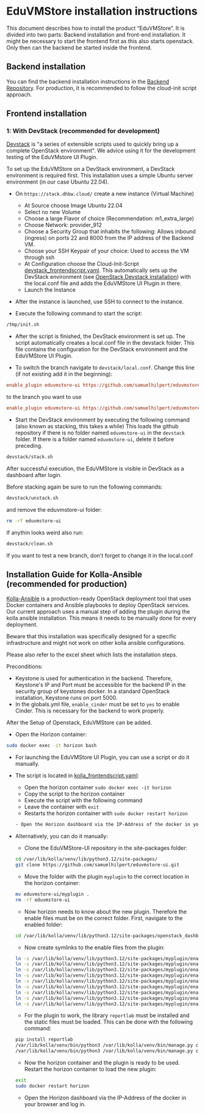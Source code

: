 # EduVMStore installation instructions 

This document describes how to install the product “EduVMStore”. It is divided into two parts: Backend installation and front-end installation.
It might be necessary to start the frontend first as this also starts openstack. Only then can the backend be started inside the frontend.

## Backend installation
You can find the backend installation instructions in the [Backend Repository](https://github.com/samuelhilpert/eduvmstore/blob/dev/backend_setup.md).
For production, it is recommended to follow the cloud-init script approach.

## Frontend installation

### 1: With DevStack (recommended for development)
[Devstack](https://docs.openstack.org/devstack/latest/) is "a series of extensible scripts used to quickly bring up a complete OpenStack environment". We advice using it for the development testing of the EduVMstore UI Plugin.

To set up the EduVMStore on a DevStack environment, a DevStack environment is required first. This installation uses a simple Ubuntu server environment (in our case Ubuntu 22.04).
- On `https://stack.dhbw.cloud/` create a new instance (Virtual Machine)
  - At Source choose Image Ubuntu 22.04 
  - Select no new Volume
  - Choose a large Flavor of choice (Recommendation: m1_extra_large)
  - Choose Network: provider_912
  - Choose a Security Group that inhabits the following: Allows inbound (ingress) on ports 22 and 8000 from the IP address of the Backend VM.
  - Choose your SSH Keypair of your choice: Used to access the VM through ssh 
  - At Configuration choose the Cloud-Init-Script [devstack_frontendscript.yaml](/devstack_frontendscript.yaml). This automatically sets up the DevStack environment (see [OpenStack Devstack installation](https://docs.openstack.org/devstack/latest/)) with the local.conf file and adds the EduVMStore UI Plugin in there.
  - Launch the Instance

- After the instance is launched, use SSH to connect to the instance.

- Execute the following command to start the script:
```bash
/tmp/init.sh
```

- After the script is finished, the DevStack environment is set up. The script automatically creates a local.conf file in the devstack folder. This file contains the configuration for the DevStack environment and the EduVMStore UI Plugin.

- To switch the branch navigate to `devstack/local.conf`. Change this line (if not existing add it in the beginning):
```ini
enable_plugin eduvmstore-ui https://github.com/samuelhilpert/eduvmstore-ui main
```
to the branch you want to use
```ini
enable_plugin eduvmstore-ui https://github.com/samuelhilpert/eduvmstore-ui <your-branch>
```


- Start the DevStack environment by executing the following command (also known as stacking, this takes a while) This loads the github repository if there is no folder named `eduvmstore-ui` in the `devstack` folder. If there is a folder named `eduvmstore-ui`, delete it before preceding.
```bash
devstack/stack.sh
```

After successful execution, the EduVMStore is visible in DevStack as a dashboard after login.

Before stacking again be sure to run the following commands:
```bash
devstack/unstack.sh
```
and remove the eduvmstore-ui folder:
```bash
rm -rf eduvmstore-ui
```
If anythin looks weird also run:
```bash
devstack/clean.sh
```
If you want to test a new branch, don't forget to change it in the local.conf

## Installation Guide for Kolla-Ansible (recommended for production)
[Kolla-Ansible](https://docs.openstack.org/kolla-ansible/latest/) is a production-ready OpenStack deployment tool
that uses Docker containers and Ansible playbooks to deploy OpenStack services.
Our current approach uses a manual step of adding the plugin during the kolla ansible installation.
This means it needs to be manually done for every deployment.

Beware that this installation was specifically designed for a specific infrastructure and might not work on other kolla ansible configurations.

Please also refer to the excel sheet which lists the installation steps.

Preconditions:
- Keystone is used for authentication in the backend. Therefore, Keystone's IP and Port must be accessible for the backend IP in the security group of keystones docker. In a standard OpenStack installation, Keystone runs on port 5000.
- In the globals.yml file, `enable_cinder` must be set to `yes` to enable Cinder. This is necessary for the backend to work properly.

After the Setup of Openstack, EduVMStore can be added.
- Open the Horizon container:
```bash
sudo docker exec -it horizon bash
``` 
- For launching the EduVMStore UI Plugin, you can use a script or do it manually. 
- The script is located in [kolla_frontendscript.yaml](/kolla_frontendscript.yaml):
  - Open the horizon container `sudo docker exec -it horizon`
  - Copy the script to the horizon container
  - Execute the script with the following command 
  - Leave the container with `exit`
  - Restarts the horizon container with `sudo docker restart horizon`
  ```bash
  - Open the Horizon dashboard via the IP-Address of the docker in your browser and log in.

- Alternatively, you can do it manually:
    - Clone the EduVMStore-UI repository in the site-packages folder:
  ```bash
  cd /var/lib/kolla/venv/lib/python3.12/site-packages/
  git clone https://github.com/samuelhilpert/eduvmstore-ui.git
  ```
  - Move the folder with the plugin `myplugin` to the correct location in the horizon container:
  ```bash
  mv eduvmstore-ui/myplugin .
  rm -rf eduvmstore-ui
  ```
  - Now horizon needs to know about the new plugin. Therefore the enable files must be on the correct folder. First, navigate to the enabled folder:
  ```bash
  cd /var/lib/kolla/venv/lib/python3.12/site-packages/openstack_dashboard/enabled/
  ```
  - Now create symlinks to the enable files from the plugin:
  ```bash
  ln -s /var/lib/kolla/venv/lib/python3.12/site-packages/myplugin/enabled/_31000_my_plugin.py .
  ln -s /var/lib/kolla/venv/lib/python3.12/site-packages/myplugin/enabled/_31100_my_second_plugin.py .
  ln -s /var/lib/kolla/venv/lib/python3.12/site-packages/myplugin/enabled/_31150_tutorial_group.py .
  ln -s /var/lib/kolla/venv/lib/python3.12/site-packages/myplugin/enabled/_31200_tutorial_panel.py .
  ln -s /var/lib/kolla/venv/lib/python3.12/site-packages/myplugin/enabled/_31210_instructions_panel.py .
  ln -s /var/lib/kolla/venv/lib/python3.12/site-packages/myplugin/enabled/_31220_script_panel.py .
  ln -s /var/lib/kolla/venv/lib/python3.12/site-packages/myplugin/enabled/_31230_example_panel.py .
  ln -s /var/lib/kolla/venv/lib/python3.12/site-packages/myplugin/enabled/_31240_admin_instructions_panel.py .
  ln -s /var/lib/kolla/venv/lib/python3.12/site-packages/myplugin/enabled/_32000_my_new_dashboard.py .
  ```
  - For the plugin to work, the library `reportlab` must be installed and the static files must be loaded. This can be done with the following command:
  ```bash
  pip install reportlab
  /var/lib/kolla/venv/bin/python3 /var/lib/kolla/venv/bin/manage.py collectstatic --noinput
  /var/lib/kolla/venv/bin/python3 /var/lib/kolla/venv/bin/manage.py compress --force
  ```
  - Now the horizon container and the plugin is ready to be used. Restart the horizon container to load the new plugin:
  ```bash
  exit
  sudo docker restart horizon
  ```
  
  - Open the Horizon dashboard via the IP-Address of the docker in your browser and log in.

